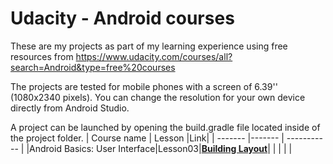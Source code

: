 Udacity - Android courses
============

These are my projects as part of my learning experience using free resources from https://www.udacity.com/courses/all?search=Android&type=free%20courses 

The projects are tested for mobile phones with a screen of 6.39'' (1080x2340 pixels). You can change the resolution for your own device directly from Android Studio.

A project can be launched by opening the build.gradle file located inside of the project folder.
| Course name | Lesson |Link|
| ------- |------- | ----------- |
|Android Basics: User Interface|Lesson03|[**Building Layout**](https://github.com/mathexa/Udacity-Android/tree/master/1_Lesson03)|
|  |  |  |
